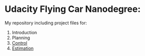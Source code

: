 # Udacity Flying Car Nanodegree:
My repository including project files for:
1. Introduction
2. Planning
3. [Control](https://github.com/perrysou/FCND-Controls-CPP)
4. [Estimation](https://github.com/perrysou/FCND-Estimation-CPP)


